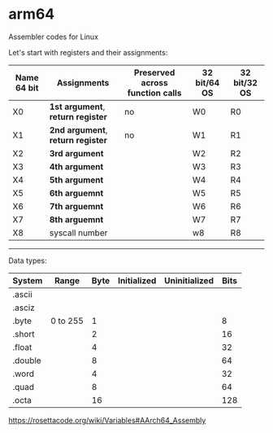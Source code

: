 # arm64
Assembler codes for Linux

Let's start with registers and their assignments:

Name 64 bit | Assignments                           | Preserved across function calls | 32 bit/64 OS | 32 bit/32 OS |
------------|---------------------------------------|---------------------------------|--------------|--------------|
X0          | **1st argument**, **return register** |  no                             | W0           | R0           |
X1          | **2nd argument**, **return register** |  no                             | W1           | R1           | 
X2          | **3rd argument**                      |                                 | W2           | R2           |
X3          | **4th argument**                      |                                 | W3           | R3           |
X4          | **5th argument**                      |                                 | W4           | R4           |
X5          | **6th arguemnt**                      |                                 | W5           | R5           |
X6          | **7th arguemnt**                      |                                 | W6           | R6           |
X7          | **8th arguemnt**                      |                                 | W7           | R7           |
X8          | syscall number                        |                                 | w8           | R8           |
---------------------------------------------------------------------------------------------------------------------

Data types:

System       | Range                           | Byte | Initialized | Uninitialized | Bits |
-------------|---------------------------------|------|-------------|---------------|------|
.ascii       |                                 |      |             |               |      |
.asciz       |                                 |      |             |               |      |
.byte        | 0 to 255                        |  1   |             |               |  8   |
.short       |                                 |  2   |             |               |  16  |
.float       |                                 |  4   |             |               |  32  | 
.double      |                                 |  8   |             |               |  64  |
.word        |                                 |  4   |             |               |  32  |
.quad        |                                 |  8   |             |               |  64  |
.octa        |                                 |  16  |             |               |  128 |

https://rosettacode.org/wiki/Variables#AArch64_Assembly
